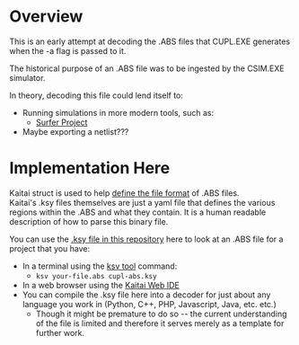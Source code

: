 # Overview
This is an early attempt at decoding the .ABS files that CUPL.EXE generates when the -a flag is passed to it.

The historical purpose of an .ABS file was to be ingested by the CSIM.EXE simulator.

In theory, decoding this file could lend itself to:
* Running simulations in more modern tools, such as:
  * [Surfer Project](https://app.surfer-project.org/?load_url=https://app.surfer-project.org/picorv32.vcd&startup_commands=show_quick_start;module_add%20testbench.top)
* Maybe exporting a netlist???

# Implementation Here
Kaitai struct is used to help [define the file format](cupl-abs.ksy) of .ABS files.<br>
Kaitai's .ksy files themselves are just a yaml file that defines the various regions within the .ABS and what they contain. It is a human readable description of how to parse this binary file.

You can use the [.ksy file in this repository](cupl-abs.ksy) here to look at an .ABS file for a project that you have:
* In a terminal using the [ksv tool](https://github.com/kaitai-io/kaitai_struct_visualizer) command:
  * <code>ksv your-file.abs cupl-abs.ksy</code>
* In a web browser using the [Kaitai Web IDE](https://ide.kaitai.io/)
* You can compile the .ksy file here into a decoder for just about any language you work in (Python, C++, PHP, Javascript, Java, etc. etc.)
  * Though it might be premature to do so -- the current understanding of the file is limited and therefore it serves merely as a template for further work.
